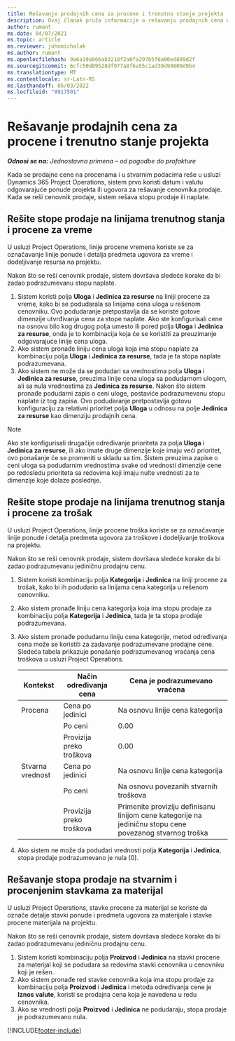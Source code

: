 ```yaml
---
title: Rešavanje prodajnih cena za procene i trenutno stanje projekta
description: Ovaj članak pruža informacije o rešavanju prodajnih cena na osnovu procena projekta i stvarnih vrednosti.
author: rumant
ms.date: 04/07/2021
ms.topic: article
ms.reviewer: johnmichalak
ms.author: rumant
ms.openlocfilehash: 9a6a19a866ab3218f2a0fa297b5f6a00ed809d2f
ms.sourcegitcommit: 6cfc50d89528df977a8f6a55c1ad39d99800d9b4
ms.translationtype: MT
ms.contentlocale: sr-Latn-RS
ms.lasthandoff: 06/03/2022
ms.locfileid: "8917501"
---
```

# <a name="resolve-sales-prices-for-project-estimates-and-actuals"></a>Rešavanje prodajnih cena za procene i trenutno stanje projekta

_**Odnosi se na:** Jednostavna primena – od pogodbe do profakture_

Kada se prodajne cene na procenama i u stvarnim podacima reše u usluzi Dynamics 365 Project Operations, sistem prvo koristi datum i valutu odgovarajuće ponude projekta ili ugovora za rešavanje cenovnika prodaje. Kada se reši cenovnik prodaje, sistem rešava stopu prodaje ili naplate.

## <a name="resolve-sales-rates-on-actual-and-estimate-lines-for-time"></a>Rešite stope prodaje na linijama trenutnog stanja i procene za vreme

U usluzi Project Operations, linije procene vremena koriste se za označavanje linije ponude i detalja predmeta ugovora za vreme i dodeljivanje resursa na projektu.

Nakon što se reši cenovnik prodaje, sistem dovršava sledeće korake da bi zadao podrazumevanu stopu naplate.

1. Sistem koristi polja **Uloga** i **Jedinica za resurse** na liniji procene za vreme, kako bi se podudarala sa linijama cena uloga u rešenom cenovniku. Ovo podudaranje pretpostavlja da se koriste gotove dimenzije utvrđivanja cena za stope naplate. Ako ste konfigurisali cene na osnovu bilo kog drugog polja umesto ili pored polja **Uloga** i **Jedinica za resurse**, onda je to kombinacija koja će se koristiti za preuzimanje odgovarajuće linije cena uloga.
2. Ako sistem pronađe liniju cena uloga koja ima stopu naplate za kombinaciju polja **Uloga** i **Jedinica za resurse**, tada je ta stopa naplate podrazumevana.
3. Ako sistem ne može da se podudari sa vrednostima polja **Uloga** i **Jedinica za resurse**, preuzima linije cena uloga sa podudarnom ulogom, ali sa nula vrednostima za **Jedinica za resurse**. Nakon što sistem pronađe podudarni zapis o ceni uloge, postaviće podrazumevanu stopu naplate iz tog zapisa. Ovo podudaranje pretpostavlja gotovu konfiguraciju za relativni prioritet polja **Uloga** u odnosu na polje **Jedinica za resurse** kao dimenziju prodajnih cena.

> [!NOTE]
> Ako ste konfigurisali drugačije određivanje prioriteta za polja **Uloga** i **Jedinica za resurse**, ili ako imate druge dimenzije koje imaju veći prioritet, ovo ponašanje će se promeniti u skladu sa tim. Sistem preuzima zapise o ceni uloga sa podudarnim vrednostima svake od vrednosti dimenzije cene po redosledu prioriteta sa redovima koji imaju nulte vrednosti za te dimenzije koje dolaze poslednje.

## <a name="resolve-sales-rates-on-actual-and-estimate-lines-for-expense"></a>Rešite stope prodaje na linijama trenutnog stanja i procene za trošak

U usluzi Project Operations, linije procene troška koriste se za označavanje linije ponude i detalja predmeta ugovora za troškove i dodeljivanje troškova na projektu.

Nakon što se reši cenovnik prodaje, sistem dovršava sledeće korake da bi zadao podrazumevanu jediničnu prodajnu cenu.

1. Sistem koristi kombinaciju polja **Kategorija** i **Jedinica** na liniji procene za trošak, kako bi ih podudario sa linijama cena kategorija u rešenom cenovniku.
2. Ako sistem pronađe liniju cena kategorija koja ima stopu prodaje za kombinaciju polja **Kategorija** i **Jedinica**, tada je ta stopa prodaje podrazumevana.
3. Ako sistem pronađe podudarnu liniju cena kategorije, metod određivanja cena može se koristiti za zadavanje podrazumevane prodajne cene. Sledeća tabela prikazuje ponašanje podrazumevanog vraćanja cena troškova u usluzi Project Operations.

    | Kontekst | Način određivanja cena | Cena je podrazumevano vraćena |
    | --- | --- | --- |
    | Procena | Cena po jedinici | Na osnovu linije cena kategorija |
    | &nbsp; | Po ceni | 0.00 |
    | &nbsp; | Provizija preko troškova | 0.00 |
    | Stvarna vrednost | Cena po jedinici | Na osnovu linije cena kategorija |
    | &nbsp; | Po ceni | Na osnovu povezanih stvarnih troškova |
    | &nbsp; | Provizija preko troškova | Primenite proviziju definisanu linijom cene kategorije na jediničnu stopu cene povezanog stvarnog troška |

4. Ako sistem ne može da podudari vrednosti polja **Kategorija** i **Jedinica**, stopa prodaje podrazumevano je nula (0).

## <a name="resolving-sales-rates-on-actual-and-estimate-lines-for-material"></a>Rešavanje stopa prodaje na stvarnim i procenjenim stavkama za materijal

U usluzi Project Operations, stavke procene za materijal se koriste da označe detalje stavki ponude i predmeta ugovora za materijale i stavke procene materijala na projektu.

Nakon što se reši cenovnik prodaje, sistem dovršava sledeće korake da bi zadao podrazumevanu jediničnu prodajnu cenu.

1. Sistem koristi kombinaciju polja **Proizvod** i **Jedinica** na stavki procene za materijal koji se podudara sa redovima stavki cenovnika u cenovniku koji je rešen.
2. Ako sistem pronađe red stavke cenovnika koja ima stopu prodaje za kombinaciju polja **Proizvod** i **Jedinica** i metoda određivanja cene je **Iznos valute**, koristi se prodajna cena koja je navedena u redu cenovnika.
3. Ako se vrednosti polja **Proizvod** i **Jedinica** ne podudaraju, stopa prodaje je podrazumevano nula.

[!INCLUDE[footer-include](../../includes/footer-banner.md)]
